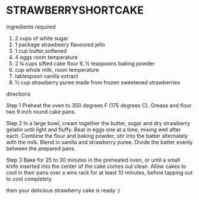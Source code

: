 # STRAWBERRYSHORTCAKE

ingredients required 
1.   2 cups of white sugar 
2.   1 package strawbeery flavoured jello
3.   1 cup butter,softened 
4.    4 eggs room temperature 
5.    2 ¾ cups sifted cake flour
6. ½ teaspoons baking powder
7. cup whole milk, room temperature
8. tablespoon vanilla extract
9.  ½ cup strawberry puree made from frozen sweetened strawberries

directions 

Step 1
Preheat the oven to 350 degrees F (175 degrees C). Grease and flour two 9 inch round cake pans.

Step 2
In a large bowl, cream together the butter, sugar and dry strawberry gelatin until light and fluffy. Beat in eggs one at a time, mixing well after each. Combine the flour and baking powder; stir into the batter alternately with the milk. Blend in vanilla and strawberry puree. Divide the batter evenly between the prepared pans.

Step 3
Bake for 25 to 30 minutes in the preheated oven, or until a small knife inserted into the center of the cake comes out clean. Allow cakes to cool in their pans over a wire rack for at least 10 minutes, before tapping out to cool completely.

then your delicious strawberry cake is ready :)
